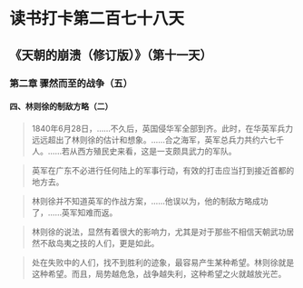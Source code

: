 读书打卡第二百七十八天
===

《天朝的崩溃（修订版）》（第十一天）
---

### 第二章 骤然而至的战争（五）

#### 四、林则徐的制敌方略（二）

> 1840年6月28日，……不久后，英国侵华军全部到齐。此时，在华英军兵力远远超出了林则徐的估计和想象。……合之海军，英军总兵力共约六七千人。……若从西方殖民史来看，这是一支颇具武力的军队。

> 英军在广东不必进行任何陆上的军事行动，有效的打击应当打到接近首都的地方去。

> 林则徐并不知道英军的作战方案，……他误以为，他的制敌方略成功了，……英军知难而返。

> 林则徐的说法，显然有着很大的影响力，尤其是对于那些不相信天朝武功居然不敌岛夷之技的人们，更是如此。

>处在失败中的人们，找不到胜利的迹象，最容易产生某种希望。林则徐就是这种希望。而且，局势越危急，战争越失利，这种希望之火就越放光芒。